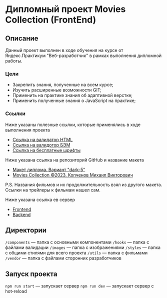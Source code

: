# Дипломный проект Movies Collection (FrontEnd)

## Описание

Данный проект выполнен в ходе обучения на курсе от Яндекс.Практикум "Веб-разработчик" в рамках выполнения дипломной работы.

### Цели
* Закрепить знания, полученные на всем курсе;
* Изучить расширенные возможности GIT;
* Применить на практике знания об адаптивной верстке;
* Применить полученные знания о JavaScript на практике;

### Ссылки

Ниже указаны полезные ссылки, которые применялись в ходе выполнения проекта

* [Ссылка на валидатор HTML](https://validator.w3.org/nu/)
* [Ссылка на валидотор БЭМ](https://nglazov.github.io/bem-validator-page/)
* [Ссылка на бесплатные шрифты](https://fonts.google.com/?query=Inter)

Ниже указана ссылка на репозиторий GitHub и название макета

* [Макет диплома. Вариант "dark-5"](https://www.figma.com/file/6FMWkB94wE7KTkcCgUXtnC/light-1?type=design&node-id=891-3857&mode=design&t=2o1n0jVrlmCiWxAF-0)
* [Movies Collection ©2023. Копченов Михаил Викторович](https://github.com/MichaelKopchenov/movies-explorer-frontend/tree/level-2)

P.S. Названия фильмов и их продолжительность взял из другого макета. Ссылки на трейлеры к фильмам нашел сам.

Ниже указана ссылка ев сервер

* [Frontend](http://fr-kmv-movies-diplom.nomoredomainsicu.ru)
* [Backend](http://kmv-movies-diplom.nomoredomainsicu.ru)


## Директории

`/components` — папка с основными компонентами
`/hooks` — папка с файлами валидации
`/images` — папка с изображениями
`/styles` — папка с общими стилями для всего проекта
`/utils` — папка с фильмами
`/vendor` — папка с файлами сторонних разработчиков

## Запуск проекта

`npm run start` — запускает сервер
`npm run dev` — запускает сервер с hot-reload
